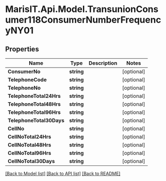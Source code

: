 
# MarisIT.Api.Model.TransunionConsumer118ConsumerNumberFrequencyNY01

## Properties

Name | Type | Description | Notes
------------ | ------------- | ------------- | -------------
**ConsumerNo** | **string** |  | [optional] 
**TelephoneCode** | **string** |  | [optional] 
**TelephoneNo** | **string** |  | [optional] 
**TelephoneTotal24Hrs** | **string** |  | [optional] 
**TelephoneTotal48Hrs** | **string** |  | [optional] 
**TelephoneTotal96Hrs** | **string** |  | [optional] 
**TelephoneTotal30Days** | **string** |  | [optional] 
**CellNo** | **string** |  | [optional] 
**CellNoTotal24Hrs** | **string** |  | [optional] 
**CellNoTotal48Hrs** | **string** |  | [optional] 
**CellNoTotal96Hrs** | **string** |  | [optional] 
**CellNoTotal30Days** | **string** |  | [optional] 

[[Back to Model list]](../README.md#documentation-for-models)
[[Back to API list]](../README.md#documentation-for-api-endpoints)
[[Back to README]](../README.md)

